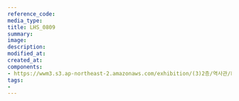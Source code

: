 ```yaml
---
reference_code:
media_type:
title: LHS_0809
summary:
image:
description:
modified_at:
created_at:
components:
- https://wwm3.s3.ap-northeast-2.amazonaws.com/exhibition/(3)2층/역사관/LHS_0809.jpg
tags:
-
---
```


